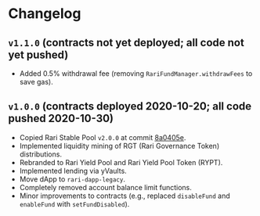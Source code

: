 # Changelog

## `v1.1.0` (contracts not yet deployed; all code not yet pushed)

* Added 0.5% withdrawal fee (removing `RariFundManager.withdrawFees` to save gas).

## `v1.0.0` (contracts deployed 2020-10-20; all code pushed 2020-10-30)

* Copied Rari Stable Pool `v2.0.0` at commit [8a0405e](https://github.com/Rari-Capital/rari-stable-pool-contracts/commit/8a0405e8dacf908c79b3fe2999c153f81fbb5108).
* Implemented liquidity mining of RGT (Rari Governance Token) distributions.
* Rebranded to Rari Yield Pool and Rari Yield Pool Token (RYPT).
* Implemented lending via yVaults.
* Move dApp to `rari-dapp-legacy`. 
* Completely removed account balance limit functions.
* Minor improvements to contracts (e.g., replaced `disableFund` and `enableFund` with `setFundDisabled`).
